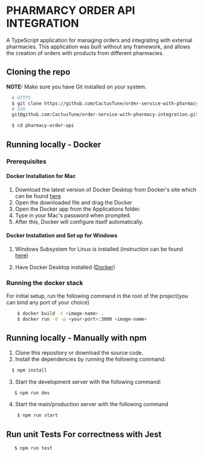 # PHARMARCY ORDER API INTEGRATION

A TypeScript application for managing orders and integrating with external pharmacies. This application was built without any framework, and allows the creation of orders with products from different pharmacies.
## Cloning the repo

**NOTE:** Make sure you have Git installed on your system.

```bash
  # HTTPS
  $ git clone https://github.com/CactusTune/order-service-with-pharmacy-integration.git
  # SSH
  git@github.com:CactusTune/order-service-with-pharmacy-integration.git

  $ cd pharmacy-order-api
```

## Running locally - Docker

### Prerequisites

#### Docker Installation for Mac

1. Download the latest version of Docker Desktop from Docker's site which can be found 
   [here](https://docs.docker.com/desktop/install/mac-install/)
2. Open the downloaded file and drag the Docker
3. Open the Docker app from the Applications folder.
4. Type in your Mac's password when prompted.
5. After this, Docker will configure itself automatically.

#### Docker Installation and Set up for Windows

1. Windows Subsystem for Linux is installed (instruction can be found
   [here](https://docs.microsoft.com/en-us/windows/wsl/install))

2. Have Docker Desktop installed ([Docker](https://www.docker.com/products/docker-desktop))
 

### Running the docker stack

For initial setup, run the following command in the root of the project(you can bind any port of your choice)

```bash
    $ docker build -t <image-name> .
    $ docker run -d -p <your-port>:3000 <image-name>
```


## Running locally - Manually with npm 

1. Clone this repository or download the source code.
2. Install the dependencies by running the following command: 
  ```bash
    $ npm install
  ```

3. Start the development server with the following command: 
 ```bash
    $ npm run dev
 ```

4. Start the main/production server with the following command
```bash
    $ npm run start
 ```

 ## Run unit Tests For correctness with Jest
 ```bash
    $ npm run test
 ```
